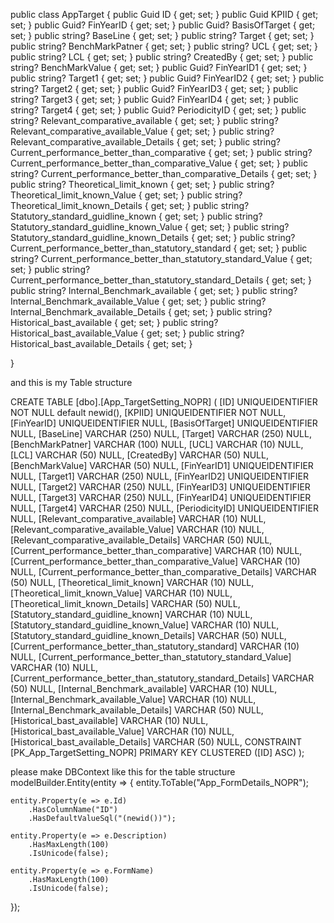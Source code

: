  public class AppTarget
 {
     public Guid ID { get; set; }
     public Guid KPIID { get; set; }
     public Guid? FinYearID { get; set; }
     public Guid? BasisOfTarget { get; set; }
     public string? BaseLine { get; set; }
     public string? Target { get; set; }
     public string? BenchMarkPatner { get; set; }
     public string? UCL { get; set; }
     public string? LCL { get; set; }
     public string? CreatedBy { get; set; }
     public string? BenchMarkValue { get; set; }
     public Guid? FinYearID1 { get; set; }
     public string? Target1 { get; set; }
     public Guid? FinYearID2 { get; set; }
     public string? Target2 { get; set; }
     public Guid? FinYearID3 { get; set; }
     public string? Target3 { get; set; }
     public Guid? FinYearID4 { get; set; }
     public string? Target4 { get; set; }
     public Guid? PeriodicityID { get; set; }
     public string? Relevant_comparative_available { get; set; }
     public string? Relevant_comparative_available_Value { get; set; }
     public string? Relevant_comparative_available_Details { get; set; }
     public string? Current_performance_better_than_comparative { get; set; }
     public string? Current_performance_better_than_comparative_Value { get; set; }
     public string? Current_performance_better_than_comparative_Details { get; set; }
     public string? Theoretical_limit_known { get; set; }
     public string? Theoretical_limit_known_Value { get; set; }
     public string? Theoretical_limit_known_Details { get; set; }
     public string? Statutory_standard_guidline_known { get; set; }
     public string? Statutory_standard_guidline_known_Value { get; set; }
     public string? Statutory_standard_guidline_known_Details { get; set; }
     public string? Current_performance_better_than_statutory_standard { get; set; }
     public string? Current_performance_better_than_statutory_standard_Value { get; set; }
     public string? Current_performance_better_than_statutory_standard_Details { get; set; }
     public string? Internal_Benchmark_available { get; set; }
     public string? Internal_Benchmark_available_Value { get; set; }
     public string? Internal_Benchmark_available_Details { get; set; }
     public string? Historical_bast_available { get; set; }
     public string? Historical_bast_available_Value { get; set; }
     public string? Historical_bast_available_Details { get; set; }
 
 }

and this is my Table structure 

CREATE TABLE [dbo].[App_TargetSetting_NOPR] (
    [ID]                                                         UNIQUEIDENTIFIER NOT NULL default newid(),
    [KPIID]                                                      UNIQUEIDENTIFIER NOT NULL,
    [FinYearID]                                                  UNIQUEIDENTIFIER NULL,
    [BasisOfTarget]                                              UNIQUEIDENTIFIER NULL,
    [BaseLine]                                                   VARCHAR (250)    NULL,
    [Target]                                                     VARCHAR (250)    NULL,
    [BenchMarkPatner]                                            VARCHAR (100)    NULL,
    [UCL]                                                        VARCHAR (10)     NULL,
    [LCL]                                                        VARCHAR (50)     NULL,
    [CreatedBy]                                                  VARCHAR (50)     NULL,
    [BenchMarkValue]                                             VARCHAR (50)     NULL,
    [FinYearID1]                                                 UNIQUEIDENTIFIER NULL,
    [Target1]                                                    VARCHAR (250)    NULL,
    [FinYearID2]                                                 UNIQUEIDENTIFIER NULL,
    [Target2]                                                    VARCHAR (250)    NULL,
    [FinYearID3]                                                 UNIQUEIDENTIFIER NULL,
    [Target3]                                                    VARCHAR (250)    NULL,
    [FinYearID4]                                                 UNIQUEIDENTIFIER NULL,
    [Target4]                                                    VARCHAR (250)    NULL,
    [PeriodicityID]                                              UNIQUEIDENTIFIER NULL,
    [Relevant_comparative_available]                             VARCHAR (10)     NULL,
    [Relevant_comparative_available_Value]                       VARCHAR (10)     NULL,
    [Relevant_comparative_available_Details]                     VARCHAR (50)     NULL,
    [Current_performance_better_than_comparative]                VARCHAR (10)     NULL,
    [Current_performance_better_than_comparative_Value]          VARCHAR (10)     NULL,
    [Current_performance_better_than_comparative_Details]        VARCHAR (50)     NULL,
    [Theoretical_limit_known]                                    VARCHAR (10)     NULL,
    [Theoretical_limit_known_Value]                              VARCHAR (10)     NULL,
    [Theoretical_limit_known_Details]                            VARCHAR (50)     NULL,
    [Statutory_standard_guidline_known]                          VARCHAR (10)     NULL,
    [Statutory_standard_guidline_known_Value]                    VARCHAR (10)     NULL,
    [Statutory_standard_guidline_known_Details]                  VARCHAR (50)     NULL,
    [Current_performance_better_than_statutory_standard]         VARCHAR (10)     NULL,
    [Current_performance_better_than_statutory_standard_Value]   VARCHAR (10)     NULL,
    [Current_performance_better_than_statutory_standard_Details] VARCHAR (50)     NULL,
    [Internal_Benchmark_available]                               VARCHAR (10)     NULL,
    [Internal_Benchmark_available_Value]                         VARCHAR (10)     NULL,
    [Internal_Benchmark_available_Details]                       VARCHAR (50)     NULL,
    [Historical_bast_available]                                  VARCHAR (10)     NULL,
    [Historical_bast_available_Value]                            VARCHAR (10)     NULL,
    [Historical_bast_available_Details]                          VARCHAR (50)     NULL,
    CONSTRAINT [PK_App_TargetSetting_NOPR] PRIMARY KEY CLUSTERED ([ID] ASC)
);


please make DBContext like this for the table structure
modelBuilder.Entity<AppFormDetail>(entity =>
{
    entity.ToTable("App_FormDetails_NOPR");

    entity.Property(e => e.Id)
        .HasColumnName("ID")
        .HasDefaultValueSql("(newid())");

    entity.Property(e => e.Description)
        .HasMaxLength(100)
        .IsUnicode(false);

    entity.Property(e => e.FormName)
        .HasMaxLength(100)
        .IsUnicode(false);
});
